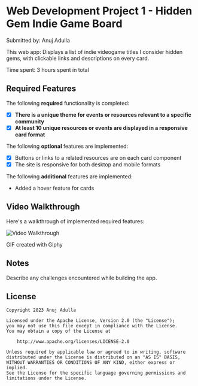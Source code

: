 # Web Development Project 1 - Hidden Gem Indie Game Board

Submitted by: Anuj Adulla

This web app: Displays a list of indie videogame titles I consider hidden gems, with clickable links and descriptions on every card.

Time spent: 3 hours spent in total

## Required Features

The following **required** functionality is completed:

- [X] **There is a unique theme for events or resources relevant to a specific community**
- [X] **At least 10 unique resources or events are displayed in a responsive card format**

The following **optional** features are implemented:

- [X] Buttons or links to a related resources are on each card component
- [X] The site is responsive for both desktop and mobile formats

The following **additional** features are implemented:

* Added a hover feature for cards

## Video Walkthrough

Here's a walkthrough of implemented required features:

<img src='https://media.giphy.com/media/v1.Y2lkPTc5MGI3NjExNmQ5NDdhNTQzYjhiZmMxNjNmY2U3NTBlMDM0N2FmYjAzMzUwNzQyNiZjdD1n/8OSBgbW9bkS1IgPeAp/giphy.gif' title='Video Walkthrough' width='' alt='Video Walkthrough' />

GIF created with Giphy 
<!-- Recommended tools:
[Kap](https://getkap.co/) for macOS
[ScreenToGif](https://www.screentogif.com/) for Windows
[peek](https://github.com/phw/peek) for Linux. -->

## Notes

Describe any challenges encountered while building the app.

## License

    Copyright 2023 Anuj Adulla

    Licensed under the Apache License, Version 2.0 (the "License");
    you may not use this file except in compliance with the License.
    You may obtain a copy of the License at

        http://www.apache.org/licenses/LICENSE-2.0

    Unless required by applicable law or agreed to in writing, software
    distributed under the License is distributed on an "AS IS" BASIS,
    WITHOUT WARRANTIES OR CONDITIONS OF ANY KIND, either express or implied.
    See the License for the specific language governing permissions and
    limitations under the License.
